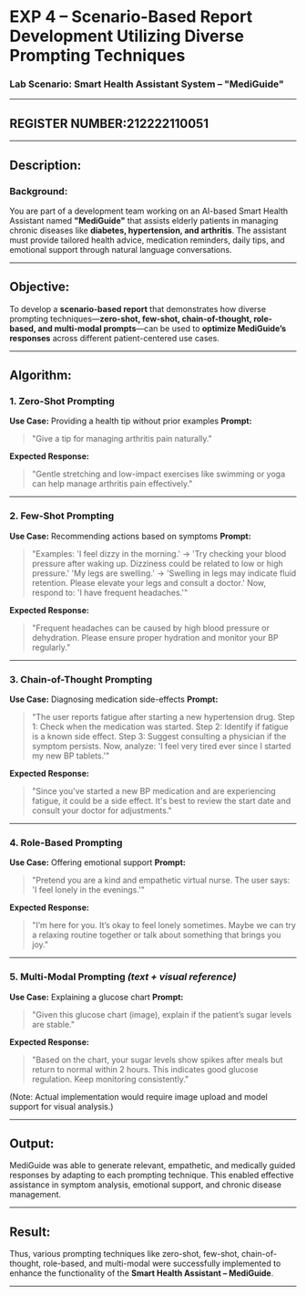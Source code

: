 

# **EXP 4 – Scenario-Based Report Development Utilizing Diverse Prompting Techniques**

### **Lab Scenario: Smart Health Assistant System – "MediGuide"**

---

## REGISTER NUMBER:212222110051

---

## **Description:**

### **Background:**

You are part of a development team working on an AI-based Smart Health Assistant named **"MediGuide"** that assists elderly patients in managing chronic diseases like **diabetes, hypertension, and arthritis**. The assistant must provide tailored health advice, medication reminders, daily tips, and emotional support through natural language conversations.

---

## **Objective:**

To develop a **scenario-based report** that demonstrates how diverse prompting techniques—**zero-shot, few-shot, chain-of-thought, role-based, and multi-modal prompts**—can be used to **optimize MediGuide’s responses** across different patient-centered use cases.

---

## **Algorithm:**

### **1. Zero-Shot Prompting**

**Use Case:** Providing a health tip without prior examples
**Prompt:**

> "Give a tip for managing arthritis pain naturally."

**Expected Response:**

> "Gentle stretching and low-impact exercises like swimming or yoga can help manage arthritis pain effectively."

---

### **2. Few-Shot Prompting**

**Use Case:** Recommending actions based on symptoms
**Prompt:**

> "Examples:
> 'I feel dizzy in the morning.' → 'Try checking your blood pressure after waking up. Dizziness could be related to low or high pressure.'
> 'My legs are swelling.' → 'Swelling in legs may indicate fluid retention. Please elevate your legs and consult a doctor.'
> Now, respond to: 'I have frequent headaches.'"

**Expected Response:**

> "Frequent headaches can be caused by high blood pressure or dehydration. Please ensure proper hydration and monitor your BP regularly."

---

### **3. Chain-of-Thought Prompting**

**Use Case:** Diagnosing medication side-effects
**Prompt:**

> "The user reports fatigue after starting a new hypertension drug.
> Step 1: Check when the medication was started.
> Step 2: Identify if fatigue is a known side effect.
> Step 3: Suggest consulting a physician if the symptom persists.
> Now, analyze: 'I feel very tired ever since I started my new BP tablets.'"

**Expected Response:**

> "Since you've started a new BP medication and are experiencing fatigue, it could be a side effect. It's best to review the start date and consult your doctor for adjustments."

---

### **4. Role-Based Prompting**

**Use Case:** Offering emotional support
**Prompt:**

> "Pretend you are a kind and empathetic virtual nurse.
> The user says: 'I feel lonely in the evenings.'"

**Expected Response:**

> "I’m here for you. It’s okay to feel lonely sometimes. Maybe we can try a relaxing routine together or talk about something that brings you joy."

---

### **5. Multi-Modal Prompting** *(text + visual reference)*

**Use Case:** Explaining a glucose chart
**Prompt:**

> "Given this glucose chart (image), explain if the patient’s sugar levels are stable."

**Expected Response:**

> "Based on the chart, your sugar levels show spikes after meals but return to normal within 2 hours. This indicates good glucose regulation. Keep monitoring consistently."

(Note: Actual implementation would require image upload and model support for visual analysis.)

---

## **Output:**

MediGuide was able to generate relevant, empathetic, and medically guided responses by adapting to each prompting technique. This enabled effective assistance in symptom analysis, emotional support, and chronic disease management.

---

## **Result:**

Thus, various prompting techniques like zero-shot, few-shot, chain-of-thought, role-based, and multi-modal were successfully implemented to enhance the functionality of the **Smart Health Assistant – MediGuide**.

---
